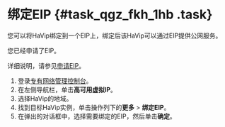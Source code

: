 # 绑定EIP {#task_qgz_fkh_1hb .task}

您可以将HaVip绑定到一个EIP上，绑定后该HaVip可以通过EIP提供公网服务。

您已经申请了EIP。

详细说明，请参见[申请EIP](../../../../cn.zh-CN/用户指南/申请EIP.md#)。

1.  登录[专有网络管理控制台](https://vpcnext.console.aliyun.com/nat/)。 
2.  在左侧导航栏，单击**高可用虚拟IP**。 
3.  选择HaVip的地域。 
4.  找到目标HaVip实例，单击操作列下的**更多** \> **绑定EIP**。 
5.  在弹出的对话框中，选择需要绑定的EIP，然后单击**确定**。 


